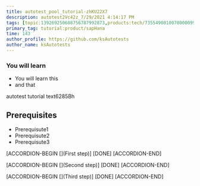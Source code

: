 ```yaml
---
title: autotest_pool_tutorial-zhKU22X7
description: autotest2Vc42z_7/29/2021 4:14:17 PM
tags: [topic:139269250608756787992873,products:tech/73554900100700000996,tutorial:experience/advanced]
primary_tag: tutorial:product/sapHana
time: 143
author_profile: https://github.com/ksAutotests
author_name: ksAutotests
---
```

### You will learn
- You will learn this
- and that

autotest tutorial text6285Bh

## Prerequisites
- Prerequisute1
- Prerequisute2
- Prerequisute3

[ACCORDION-BEGIN [](First step)]
[DONE]
[ACCORDION-END]

[ACCORDION-BEGIN [](Second step)]
[DONE]
[ACCORDION-END]

[ACCORDION-BEGIN [](Third step)]
[DONE]
[ACCORDION-END]

